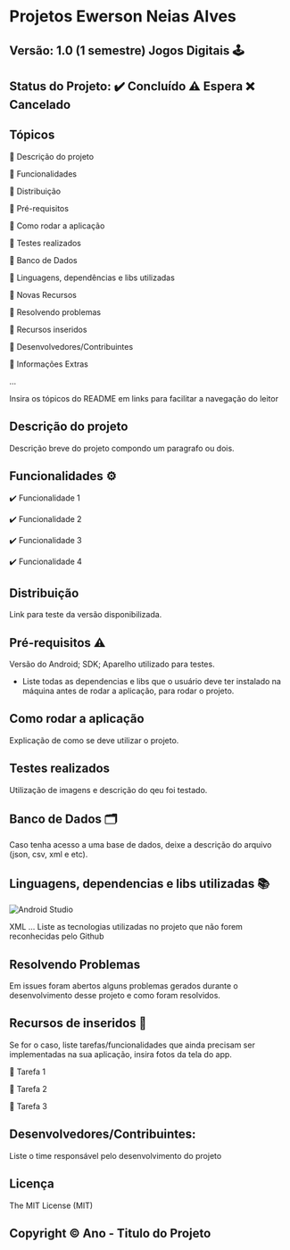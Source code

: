 # Projetos Ewerson Neias Alves
## Versão: 1.0 (1 semestre) Jogos Digitais 🕹️
## Status do Projeto: ✔️ Concluído ⚠️ Espera ❌ Cancelado

## Tópicos
🔹 Descrição do projeto 

🔹 Funcionalidades

🔹 Distribuição

🔹 Pré-requisitos

🔹 Como rodar a aplicação

🔹 Testes realizados

🔹 Banco de Dados

🔹 Linguagens, dependências e libs utilizadas

🔹 Novas Recursos

🔹 Resolvendo problemas

🔹 Recursos inseridos 

🔹 Desenvolvedores/Contribuintes

🔹 Informações Extras


...

Insira os tópicos do README em links para facilitar a navegação do leitor

## Descrição do projeto
Descrição breve do projeto compondo um paragrafo ou dois.

## Funcionalidades ⚙️
✔️ Funcionalidade 1

✔️ Funcionalidade 2

✔️ Funcionalidade 3

✔️ Funcionalidade 4

## Distribuição
Link para teste da versão disponibilizada.

## Pré-requisitos ⚠️    
Versão do Android; 
SDK; 
Aparelho utilizado para testes.
- Liste todas as dependencias e libs que o usuário deve ter instalado na máquina antes de rodar a aplicação, para rodar o projeto.

## Como rodar a aplicação 
Explicação de como se deve utilizar o projeto.

## Testes realizados
Utilização de imagens e descrição do qeu foi testado.

## Banco de Dados 🗂️
Caso tenha acesso a uma base de dados, deixe a descrição do arquivo (json, csv, xml e etc).

## Linguagens, dependencias e libs utilizadas 📚
![Android Studio](https://img.shields.io/badge/Android-3DDC84?style=for-the-badge&logo=android&logoColor=white)

XML
...
Liste as tecnologias utilizadas no projeto que não forem reconhecidas pelo Github

## Resolvendo Problemas 
Em issues foram abertos alguns problemas gerados durante o desenvolvimento desse projeto e como foram resolvidos.

## Recursos de inseridos 🧰
Se for o caso, liste tarefas/funcionalidades que ainda precisam ser implementadas na sua aplicação, insira fotos da tela do app.

📝 Tarefa 1

📝 Tarefa 2

📝 Tarefa 3

## Desenvolvedores/Contribuintes:
Liste o time responsável pelo desenvolvimento do projeto

## Licença
The MIT License (MIT)

## Copyright ©️ Ano - Titulo do Projeto
